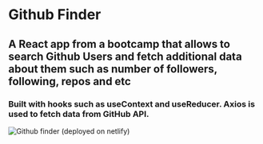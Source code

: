 # Github Finder

## A React app from a bootcamp that allows to search Github Users and fetch additional data about them such as number of followers, following, repos and etc
### Built with hooks such as useContext and useReducer. Axios is used to fetch data from GitHub API.
![Github finder (deployed on netlify)](https://reactcoursegithubfinder.netlify.app/)

